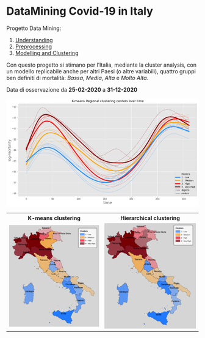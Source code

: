 # DataMining Covid-19 in Italy

Progetto Data Mining:

1. [Understanding](https://nbviewer.jupyter.org/github/LorenzoPratesi/DataMining-Covid19-Italy/blob/main/notebooks/Covid-19-Data-Understanding.ipynb)
2. [Preprocessing](https://nbviewer.jupyter.org/github/LorenzoPratesi/DataMining-Covid19-Italy/blob/main/notebooks/Covid-19-Data-Preprocessing.ipynb)
3. [Modelling and Clustering](https://nbviewer.jupyter.org/github/LorenzoPratesi/DataMining-Covid19-Italy/blob/main/notebooks/Covid-19-Data-Clustering.ipynb)

Con questo progetto si stimano per l’Italia, mediante la cluster analysis, con un modello replicabile anche per altri Paesi (o altre variabili), quattro gruppi ben definiti di mortalità: *Bassa*, *Media*, *Alta* e *Molto Alta*.

Data di osservazione da **25-02-2020** a **31-12-2020**

<img src="https://github.com/LorenzoPratesi/DataMining-Covid19-Italy/blob/main/images/log-mort.png" width="650"/>


<table>
  <tr>
    <th>K-means clustering</th>
    <th>Hierarchical clustering</th>
  </tr>
  <tr>
    <td><img src="https://github.com/LorenzoPratesi/DataMining-Covid19-Italy/blob/main/images/italy.png" width="300"/></td>
    <td><img src="https://github.com/LorenzoPratesi/DataMining-Covid19-Italy/blob/main/images/italy_hc.png"  width="300"/></td>
</table>
